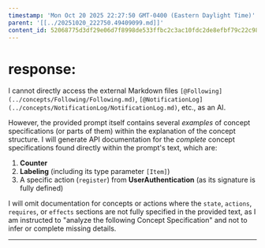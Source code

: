 ```yaml
---
timestamp: 'Mon Oct 20 2025 22:27:50 GMT-0400 (Eastern Daylight Time)'
parent: '[[../20251020_222750.49409099.md]]'
content_id: 52068775d3df29e06d7f8998de533ffbc2c3ac10fdc2de8efbf79c22c98a1b94
---
```


# response:

I cannot directly access the external Markdown files `[@Following](../concepts/Following/Following.md)`, `[@NotificationLog](../concepts/NotificationLog/NotificationLog.md)`, etc., as an AI.

However, the provided prompt itself contains several *examples* of concept specifications (or parts of them) within the explanation of the concept structure. I will generate API documentation for the *complete* concept specifications found directly within the prompt's text, which are:

1. **Counter**
2. **Labeling** (including its type parameter `[Item]`)
3. A specific action (`register`) from **UserAuthentication** (as its signature is fully defined)

I will omit documentation for concepts or actions where the `state`, `actions`, `requires`, or `effects` sections are not fully specified in the provided text, as I am instructed to "analyze the following Concept Specification" and not to infer or complete missing details.

***
